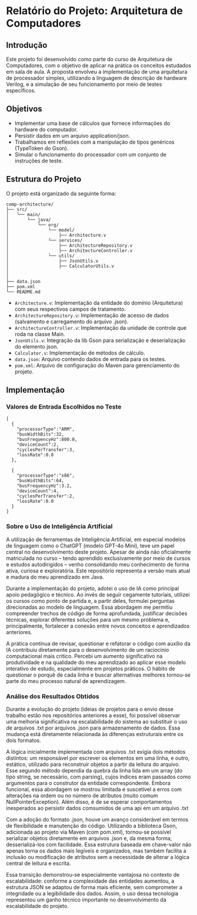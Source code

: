 # Relatório do Projeto: Arquitetura de Computadores

## Introdução

Este projeto foi desenvolvido como parte do curso de Arquitetura de Computadores, com o objetivo de aplicar na prática os conceitos estudados em sala de aula. A proposta envolveu a implementação de uma arquitetura de processador simples, utilizando a linguagem de descrição de hardware Verilog, e a simulação de seu funcionamento por meio de testes específicos.

## Objetivos

* Implementar uma base de cálculos que fornece informações do hardware do computador.
* Persistir dados em um arquivo application/json.
* Trabalhamos em reflexões com a manipulação de tipos genéricos (TypeToken do Gson).
* Simular o funcionamento do processador com um conjunto de instruções de teste.

## Estrutura do Projeto

O projeto está organizado da seguinte forma:

```
comp-architecture/
├── src/
│   └── main/
│       └── java/
│           └── org/
│               └── model/
│                   ├── Architecture.v        
│               └── services/
│                   ├── ArchitectureRepository.v
│                   ├── ArchitectureController.v        
│               └── utils/
│                   ├── JsonUtils.v
│                   ├── CalculatorUtils.v
│
│
├── data.json
├── pom.xml
└── README.md
```

* `Architecture.v`: Implementação da entidade do domínio (Arquitetura) com seus respectivos campos de tratamento.
* `ArchitectureRepository.v`: Implementação de acesso de dados (salvamento e carregamento do arquivo .json).
* `ArchitectureController.v`: Implementação da unidade de controle que roda na classe Main.
* `JsonUtils.v`: Integração da lib Gson para serialização e deserialização do elemento json.
* `Calculator.v`: Implementação de métodos de cálculo.
* `data.json`: Arquivo contendo dados de entrada para os testes.
* `pom.xml`: Arquivo de configuração do Maven para gerenciamento do projeto.

## Implementação

### Valores de Entrada Escolhidos no Teste
```
[
  {
    "processorType":"ARM",
    "busWidthBits":32,
    "busFrequencyHz":800.0,
    "deviceCount":2,
    "cyclesPerTransfer":3,
    "lossRate":0.0
  },

  {
    "processorType":"x86",
    "busWidthBits":64,
    "busFrequencyHz":3.2,
    "deviceCount":4,
    "cyclesPerTransfer":2,
    "lossRate":0.0
  }
]
```
### Sobre o Uso de Inteligência Artificial
A utilização de ferramentas de Inteligência Artificial, em especial modelos de linguagem como o ChatGPT (modelo GPT-4o Mini), teve um papel central no desenvolvimento deste projeto. Apesar de ainda não oficialmente matriculada no curso – tendo aprendido exclusivamente por meio de cursos e estudos autodirigidos – venho consolidando meu conhecimento de forma ativa, curiosa e exploratória. Este repositório representa a versão mais atual e madura do meu aprendizado em Java.

Durante a implementação do projeto, adotei o uso de IA como principal apoio pedagógico e técnico. Ao invés de seguir cegamente tutoriais, utilizei os cursos como ponto de partida e, a partir deles, formulei perguntas direcionadas ao modelo de linguagem. Essa abordagem me permitiu compreender trechos de código de forma aprofundada, justificar decisões técnicas, explorar diferentes soluções para um mesmo problema e, principalmente, fortalecer a conexão entre novos conceitos e aprendizados anteriores.

A prática contínua de revisar, questionar e refatorar o código com auxílio da IA contribuiu diretamente para o desenvolvimento de um raciocínio computacional mais crítico. Percebi um aumento significativo na produtividade e na qualidade do meu aprendizado ao aplicar esse modelo interativo de estudo, especialmente em projetos práticos. O hábito de questionar o porquê de cada linha e buscar alternativas melhores tornou-se parte do meu processo natural de aprendizagem.


### Análise dos Resultados Obtidos
Durante a evolução do projeto (ideias de projetos para o envio desse trabalho estão nos repositórios anteriores a esse), foi possível observar uma melhoria significativa na escalabilidade do sistema ao substituir o uso de arquivos .txt por arquivos .json para armazenamento de dados. Essa mudança está diretamente relacionada às diferenças estruturais entre os dois formatos.

A lógica inicialmente implementada com arquivos .txt exigia dois métodos distintos: um responsável por escrever os elementos em uma linha, e outro, estático, utilizado para reconstruir objetos a partir da leitura do arquivo. Esse segundo método dependia da quebra da linha lida em um array (do tipo string, se necessário, com parsing), cujos índices eram passados como argumentos para o construtor da entidade correspondente. Embora funcional, essa abordagem se mostrou limitada e suscetível a erros com alterações na ordem ou no número de atributos (muito comum NullPointerException). Além disso, é de se esperar comportamentos inesperados ao persistir dados comsumidos de uma api em um arquivo .txt

Com a adoção do formato .json, houve um avanço considerável em termos de flexibilidade e manutenção do código. Utilizando a biblioteca Gson, adicionada ao projeto via Maven (com pom.xml), tornou-se possível serializar objetos diretamente em arquivos .json e, da mesma forma, desserializá-los com facilidade. Essa estrutura baseada em chave-valor não apenas torna os dados mais legíveis e organizados, mas também facilita a inclusão ou modificação de atributos sem a necessidade de alterar a lógica central de leitura e escrita.

Essa transição demonstrou-se especialmente vantajosa no contexto de escalabilidade: conforme a complexidade das entidades aumentou, a estrutura JSON se adaptou de forma mais eficiente, sem comprometer a integridade ou a legibilidade dos dados. Assim, o uso dessa tecnologia representou um ganho técnico importante no desenvolvimento da escalabilidade do projeto.





